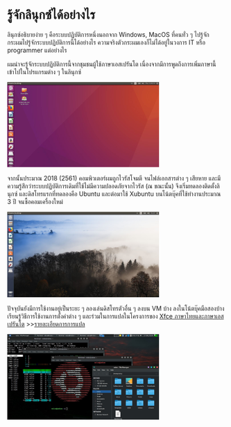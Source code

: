 <link rel="stylesheet" href="https://cdn.simplecss.org/simple.min.css">

<style>
  img {
  width: 350px;
  }
</style>

# รู้จักลินุกซ์ได้อย่างไร

ลินุกซ์อธิบายง่าย ๆ คือระบบปฏิบัติการหนึ่งนอกจาก Windows, MacOS ที่คนทั่ว ๆ ไปรู้จัก
กระผมไปรู้จักระบบปฏิบัติการนี้ได้อย่างไร ความจริงตัวกระผมเองก็ไม่ได้อยู่ในวงการ IT หรือ programmer แต่อย่างไร

ผมน่าจะรู้จักระบบปฏิบัติการนี้จากชุมชนผู้ใช้ภาษาเอสเปรันโต เนื่องจากมีการพูดถึงการเพิ่มภาษานี้เข้าไปในโปรแกรมต่าง ๆ ในลินุกซ์

![alt text](img/ubuntu-screen.png)

จากนั้นประมาณ 2018 (2561) คอมพิวเตอร์ผมถูกไวรัสโจมตี จนไฟล์เอกสารต่าง ๆ เสียหาย และมีความรู้สึกว่าระบบปฏิบัติการเดิมที่ใช้ไม่มีความปลอดภัยจากไวรัส (ณ ขณะนั้น) จึงเริ่มทดลองติดตั้งลินุกซ์ และดิสโทรแรกที่ทดลองคือ Ubuntu และต่อมาใช้ Xubuntu บนโน้ตบุ๊คที่ใช้ทำงานประมาณ 3 ปี จนซื้อคอมเครื่องใหม่

![alt text](img/ubuntu-eo.png)

ปัจจุบันยังมีการใช้งานอยู่เป็นระยะ ๆ ลองเล่นดิสโทรตัวอื่น ๆ ลงบน VM บ้าง ลงในโน้ตบุ๊คมือสองบ้าง เรียนรู้วิธีการใช้งานการตั้งค่าต่าง ๆ และร่วมในการแปลในโครงการของ [Xfce ภาษาไทยและภาษาเอสเปรันโต](https://app.transifex.com/xfce/) >>[รายละเอียดการการแปล](./traduko-xfce.md)

![alt text](img/xubuntu-screen.png)